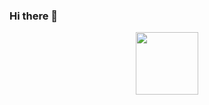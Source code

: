 ### Hi there 👋

<div id="header" align="center">
  <img src="https://giphy.com/gifs/programming-3m97D6EGGc4sE" width="100"/>
</div>
